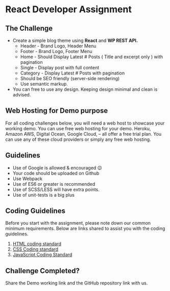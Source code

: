# React Developer Assignment

The Challenge
-------------

- Create a simple blog theme using **React** and **WP REST API.**
  - Header - Brand Logo, Header Menu 
  - Footer - Brand Logo, Footer Menu
  - Home - Should Display Latest # Posts ( Title and excerpt only ) with pagination
  - Single - Display post with full content
  - Category - Display Latest # Posts with pagination
  - Should be SEO friendly (server-side rendering)
  - Use semantic markup.
- You can free to use any design. Keeping design minimal and clean is advised. 


Web Hosting for Demo purpose
----------------------------

For all coding challenges below, you will need a web host to showcase your working demo. You can use free web hosting for your demo. Heroku, Amazon AWS, Digital Ocean, Google Cloud, – all offer a free trial plan. You can use any of these cloud providers or simply any free web hosting.

Guidelines
----------

- Use of Google is allowed & encouraged 😉
- Your code should be uploaded on Github
- Use Webpack 
- Use of ES6 or greater is recommended
- Use of SCSS/LESS will have extra points.
- Use of unit-tests is a big plus


Coding Guidelines
-----------------

Before you start with the assignment, please note down our common minimum requirements. Below are links shared to assist you with the coding guidelines.

1.  [HTML coding standard](https://make.wordpress.org/core/handbook/best-practices/coding-standards/html/)
2.  [CSS Coding standard](https://make.wordpress.org/core/handbook/best-practices/coding-standards/css/)
3.  [JavaScript Coding Standard](https://make.wordpress.org/core/handbook/best-practices/coding-standards/javascript/)


Challenge Completed?
-----------------

Share the Demo working link and the GitHub repository link with us.
